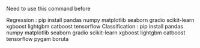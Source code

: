 Need to use this command before 

Regression : pip install pandas numpy matplotlib seaborn gradio scikit-learn xgboost lightgbm catboost tensorflow
Classification : pip install pandas numpy matplotlib seaborn gradio scikit-learn xgboost lightgbm catboost tensorflow pygam boruta
